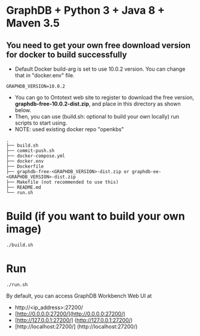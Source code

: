 # GraphDB + Python 3 + Java 8 + Maven 3.5


## You need to get your own free download version for docker to build successfully
- Default Docker build-arg is set to use 10.0.2 version. You can change that in "docker.env" file.
```
GRAPHDB_VERSION=10.0.2
```
- You can go to Ontotext web site to register to download the free version, **graphdb-free-10.0.2-dist.zip**, and place in this directory as shown below.
- Then, you can use (build.sh: optional to build your own locally) run scripts to start using.
- NOTE: used existing docker repo "openkbs"
```
.
├── build.sh
├── commit-push.sh
├── docker-compose.yml
├── docker.env
├── Dockerfile
├── graphdb-free-<GRAPHDB_VERSION>-dist.zip or graphdb-ee-<GRAPHDB_VERSION>-dist.zip
├── Makefile (not recommended to use this)
├── README.md
└── run.sh

```

# Build (if you want to build your own image)
```
./build.sh
```

# Run
```
./run.sh
```

By default, you can access GraphDB Workbench Web UI at


* http://<ip_address>:27200/
* [http://0.0.0.0:27200/](http://0.0.0.0:27200/) 
* [http://127.0.0.1:27200/] (http://127.0.0.1:27200/) 
* [http://localhost:27200/] (http://localhost:27200/)
